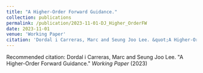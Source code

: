 ```yaml
---
title: "A Higher-Order Forward Guidance."
collection: publications
permalink: /publication/2023-11-01-DJ_Higher_OrderFW
date: 2023-11-01
venue: 'Working Paper'
citation: 'Dordal i Carreras, Marc and Seung Joo Lee. &quot;A Higher-Order Forward Guidance.&quot;  <i>Working Paper</i> (2023) '
---
```

Recommended citation: Dordal i Carreras, Marc and Seung Joo Lee. "A Higher-Order Forward Guidance."  <i>Working Paper</i> (2023) 
